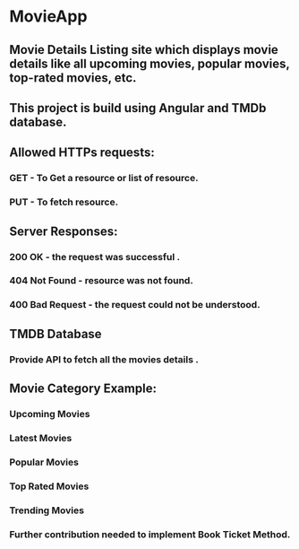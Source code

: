 # MovieApp

## Movie Details Listing site which displays movie details like all upcoming movies, popular movies, top-rated movies, etc. 
## This project is build using Angular and TMDb database.

## Allowed HTTPs requests:
### GET - To Get a resource or list of resource.
### PUT - To fetch resource.


## Server Responses: 
### 200 OK - the request was successful .
### 404 Not Found - resource was not found.
### 400 Bad Request - the request could not be understood.


## TMDB Database
### Provide API to fetch all the movies details .

## Movie Category Example:

### Upcoming Movies
### Latest Movies
### Popular Movies
### Top Rated Movies
### Trending Movies

### Further contribution needed to implement Book Ticket Method.

